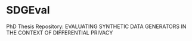 # SDGEval
PhD Thesis Repository: EVALUATING SYNTHETIC DATA GENERATORS IN THE CONTEXT OF DIFFERENTIAL PRIVACY
